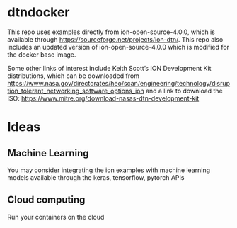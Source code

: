 # dtndocker

This repo uses examples directly from ion-open-source-4.0.0, which is available through https://sourceforge.net/projects/ion-dtn/. This repo also includes an updated version of ion-open-source-4.0.0 which is modified for the docker base image.


Some other links of interest include Keith Scott’s ION Development Kit distributions, which can be downloaded from
https://www.nasa.gov/directorates/heo/scan/engineering/technology/disruption_tolerant_networking_software_options_ion
and a link to download the ISO: https://www.mitre.org/download-nasas-dtn-development-kit

# Ideas

## Machine Learning

You may consider integrating the ion examples with machine learning models available through the keras, tensorflow, pytorch APIs 

## Cloud computing 

Run your containers on the cloud 

